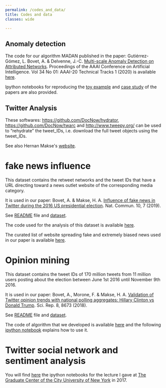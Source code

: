 ```yaml
---
permalink: /codes_and_data/
title: Codes and data
classes: wide

---
```


## Anomaly detection

The code for our algorithm MADAN published in the paper: Gutiérrez-Gómez, L. Bovet, A. & Delvenne, J.-C. [Multi-scale Anomaly Detection on Attributed Networks](https://aaai.org/ojs/index.php/AAAI/article/view/5409).
Proceedings of the AAAI Conference on Artificial Intelligence. Vol 34 No 01: AAAI-20 Technical Tracks 1 (2020)
is available [here](https://github.com/leoguti85/MADAN).

Ipython notebooks for reproducing the [toy example](https://github.com/leoguti85/MADAN/blob/master/toy_example.ipynb) and [case study](https://github.com/leoguti85/MADAN/blob/master/Case_of_study_Disney.ipynb) of the papers are also provided.

## Twitter Analysis

These softwares: https://github.com/DocNow/hydrator, https://github.com/DocNow/twarc and http://www.tweepy.org/ can be used to “rehydrate” the tweet_IDs, i.e. download the full tweet objects using the tweet_IDs.

See also Hernan Makse's [website](https://hmakse.ccny.cuny.edu/twitter-analysis/).

# fake news influence

This dataset contains the retweet networks and the tweet IDs that have a URL directing toward a news outlet website of the corresponding media category.

It is used in our paper:
Bovet, A. & Makse, H. A. [Influence of fake news in Twitter during the 2016 US presidential election](https://www.nature.com/articles/s41467-018-07761-2). Nat. Commun. 10, 7 (2019).

See [README](http://www-levich.engr.ccny.cuny.edu/~hernanlab/uploads/README) file and [dataset](https://lipc23.engr.ccny.cuny.edu/f/d82aacc8c8b747299dcc/?dl=1).

The code used for the analysis of this dataset is available [here](https://github.com/alexbovet/information_diffusion).

The curated list of website spreading fake and extremely biased news used in our paper is available [here](https://github.com/alexbovet/opensources).

# Opinion mining

This dataset contains the tweet IDs of 170 million tweets from 11 million users posting about the election between June 1st 2016 until November 9th 2016.

It is used in our paper:
Bovet, A., Morone, F. & Makse, H. A. [Validation of Twitter opinion trends with national polling aggregates: Hillary Clinton vs Donald Trump](https://www.nature.com/articles/s41598-018-26951-y). Sci. Rep. 8, 8673 (2018).

See [README](https://hmakse.ccny.cuny.edu/wp-content/uploads/2020/05/README.txt) file and [dataset](https://lipc23.engr.ccny.cuny.edu/f/c2a9745179b44add91ed/?dl=1).

The code of algorithm that we developed is available [here](https://github.com/alexbovet/twitter_opinion_mining) and
the following [ipython notebook](https://github.com/alexbovet/twitter_opinion_mining/blob/master/Twitter_opinion_mining_example_run.ipynb) explains how to use it.


# Twitter social network and sentiment analysis

You will find [here](https://github.com/alexbovet/network_lesson) the ipython notebooks for the lecture I gave at  [The Graduate Center of the City University of New York](https://gc.cuny.edu/Home) in 2017.



